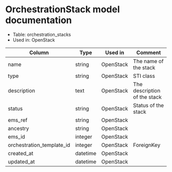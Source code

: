 # OrchestrationStack model documentation

* Table: orchestration_stacks
* Used in: OpenStack

| Column                    | Type      | Used in           | Comment |
| ------------------------- | --------- | ----------------- | ------- |
| name                      | string    | OpenStack         | The name of the stack |
| type                      | string    | OpenStack         | STI class |
| description               | text      | OpenStack         | The description of the stack |
| status                    | string    | OpenStack         | Status of the stack |
| ems_ref                   | string    | OpenStack         |         |
| ancestry                  | string    | OpenStack         |         |
| ems_id                    | integer   | OpenStack         |         |
| orchestration_template_id | integer   | OpenStack         | ForeignKey |
| created_at                | datetime  | OpenStack         |         |
| updated_at                | datetime  | OpenStack         |         |

